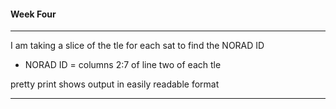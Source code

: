 #### Week Four
---
I am taking a slice of the tle for each sat to find the NORAD ID
- NORAD ID = columns 2:7 of line two of each tle

pretty print shows output in easily readable format

---
